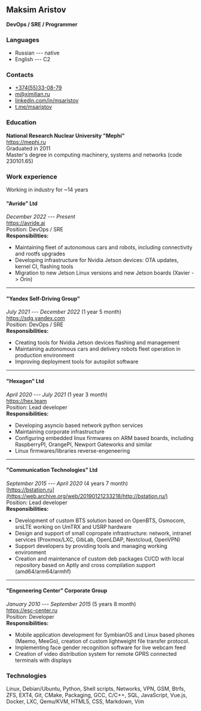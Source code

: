 ## Maksim Aristov
**DevOps / SRE / Programmer**

### Languages
* Russian --- native
* English --- C2

### Contacts
* [+374(55)33-08-79](tel:+37455330879)
* [m@ximilian.ru](mailto:m@ximilian.ru)
* [linkedin.com/in/msaristov](https://www.linkedin.com/in/msaristov/)
* [t.me/msaristov](https://t.me/msaristov)

### Education
**National Research Nuclear University "Mephi"**  
https://mephi.ru  
Graduated in 2011  
Master's degree in computing machinery, systems and networks (code 230101.65)

### Work experience
Working in industry for ~14 years

#### "Avride" Ltd
*December 2022 --- Present*  
https://avride.ai  
Position: DevOps / SRE  
**Responsibilities:**
* Maintaining fleet of autonomous cars and robots, including connectivity and rootfs upgrades
* Developing infrastructure for Nvidia Jetson devices: OTA updates, kernel CI, flashing tools
* Migration to new Jetson Linux versions and new Jetson boards (Xavier -> Orin)

* * *

#### "Yandex Self-Driving Group"
*July 2021 --- December 2022* (1 year 5 month)  
https://sdg.yandex.com  
Position: DevOps / SRE  
**Responsibilities:**
* Creating tools for Nvidia Jetson devices flashing and management
* Maintaining autonomous cars and delivery robots fleet operation in production environment
* Improving deployment tools for autopilot software

* * *

#### "Hexagon" Ltd
*April 2020 --- July 2021* (1 year 3 month)  
https://hex.team  
Position: Lead developer  
**Responsibilities:**
* Developing asyncio based network python services
* Maintaining corporate infrastructure
* Configuring embedded linux firmwares on ARM based boards,
  including RaspberryPI, OrangePI, Newport Gateworks and similar
* Linux firmwares/libraries reverse-engeneering

* * *

#### "Communication Technologies" Ltd
*September 2015 --- April 2020* (4 years 7 month)  
[https://bstation.ru](https://web.archive.org/web/20190121233218/http://bstation.ru/)  
Position: Lead developer  
**Responsibilities:**
* Development of custom BTS solution based on OpenBTS, Osmocom, srsLTE working on
  UmTRX and USRP hardware
* Design and support of small copropate infrastructure: network,
  intranet services (Proxmox/LXC, GibLab, OpenLDAP, Nextcloud, OpenVPN)
* Support developers by providing tools and managing working environment
* Creation and maintenance of custom deb packages CI/CD
  with local repository based on Aptly and cross compilation support (amd64/arm64/armhf)

* * *

#### "Engeneering Center" Corporate Group
*January 2010 --- September 2015* (5 years 8 month)  
https://esc-center.ru  
Position: Developer  
**Responsibilities:**
* Mobile application development for SymbianOS and Linux based phones (Maemo, MeeGo),
  creation of custom lightweight file transfer protocol.
* Implementing face gender recognition software for live webcam feed
* Creation of video distribution system for remote GPRS connected terminals with displays

### Technologies
Linux, Debian/Ubuntu, Python, Shell scripts, Networks, VPN, GSM, Btrfs, ZFS, EXT4, Git, CMake,
Packaging, GCC, C/C++, SQL, JavaScript, Vue.js, Docker, LXC, Qemu/KVM, HTML5, CSS, Markdown, Vim
